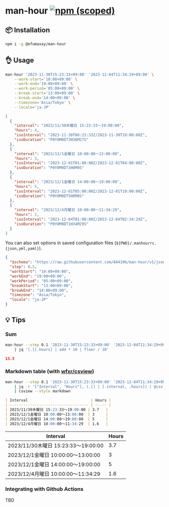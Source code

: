 # man-hour [![npm (scoped)](https://img.shields.io/npm/v/%40efumaxay/man-hour)](https://www.npmjs.com/package/@efumaxay/man-hour)

## :package: Installation

```sh
npm i -g @efumaxay/man-hour
```

## :ok_hand: Usage

```sh
man-hour '2023-11-30T15:23:33+09:00' '2023-12-04T11:34:29+09:00' \
    --work-start='10:00+09:00' \
    --work-end='19:00+09:00' \
    --work-period='05:00+09:00' \
    --break-start='13:00+09:00' \
    --break-end='14:00+09:00' \
    --timezone='Asia/Tokyo' \
    --locale='ja-JP'
```

```json
[
  {
    "interval": "2023/11/30木曜日 15:23:33～19:00:00",
    "hours": 4,
    "isoInterval": "2023-11-30T06:23:33Z/2023-11-30T10:00:00Z",
    "isoDuration": "P0Y0M0DT3H36M27S"
  },
  {
    "interval": "2023/12/1金曜日 10:00:00～13:00:00",
    "hours": 3,
    "isoInterval": "2023-12-01T01:00:00Z/2023-12-01T04:00:00Z",
    "isoDuration": "P0Y0M0DT3H0M0S"
  },
  {
    "interval": "2023/12/1金曜日 14:00:00～19:00:00",
    "hours": 5,
    "isoInterval": "2023-12-01T05:00:00Z/2023-12-01T10:00:00Z",
    "isoDuration": "P0Y0M0DT5H0M0S"
  },
  {
    "interval": "2023/12/4月曜日 10:00:00～11:34:29",
    "hours": 2,
    "isoInterval": "2023-12-04T01:00:00Z/2023-12-04T02:34:29Z",
    "isoDuration": "P0Y0M0DT1H34M29S"
  }
]
```

You can also set options in saved configuration files (`${PWD}/.manhourrc.{json,yml,yaml}`).

```json
{
  "$schema": "https://raw.githubusercontent.com/844196/man-hour/v1/json-schema/manhourrc.json",
  "step": 0.5,
  "workStart": "10:00+09:00",
  "workEnd": "19:00+09:00",
  "workPeriod": "05:00+09:00",
  "breakStart": "13:00+09:00",
  "breakEnd": "14:00+09:00",
  "timezone": "Asia/Tokyo",
  "locale": "ja-JP"
}
```

## :bulb: Tips

### Sum

```sh
man-hour --step 0.1 '2023-11-30T15:23:33+09:00' '2023-12-04T11:34:29+09:00' \
    | jq '[.[].hours] | add * 10 | floor / 10'
```

```json
13.3
```

### Markdown table (with [wfxr/csview](https://github.com/wfxr/csview))

```sh
man-hour --step 0.1 '2023-11-30T15:23:33+09:00' '2023-12-04T11:34:29+09:00' \
    | jq -r '["Interval", "Hours"], (.[] | [.interval, .hours]) | @csv' \
    | csview --style markdown
```

```markdown
| Interval                            | Hours |
| ----------------------------------- | ----- |
| 2023/11/30木曜日 15:23:33～19:00:00 | 3.7   |
| 2023/12/1金曜日 10:00:00～13:00:00  | 3     |
| 2023/12/1金曜日 14:00:00～19:00:00  | 5     |
| 2023/12/4月曜日 10:00:00～11:34:29  | 1.6   |
```

| Interval                            | Hours |
| ----------------------------------- | ----- |
| 2023/11/30木曜日 15:23:33～19:00:00 | 3.7   |
| 2023/12/1金曜日 10:00:00～13:00:00  | 3     |
| 2023/12/1金曜日 14:00:00～19:00:00  | 5     |
| 2023/12/4月曜日 10:00:00～11:34:29  | 1.6   |

### Integrating with Github Actions

TBD

